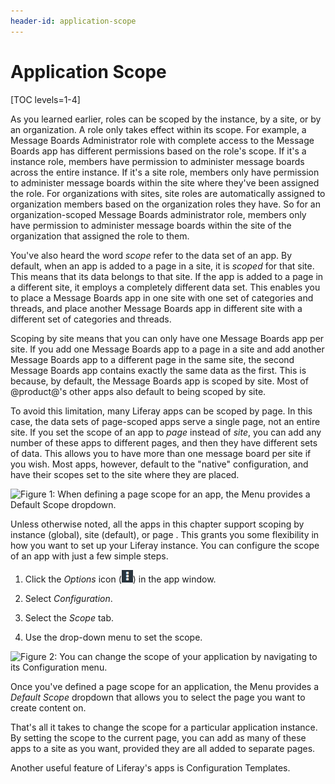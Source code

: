 ```yaml
---
header-id: application-scope
---
```


# Application Scope

[TOC levels=1-4]

As you learned earlier, roles can be scoped by the instance, by a site, or by an
organization. A role only takes effect within its scope. For example, a Message
Boards Administrator role with complete access to the Message Boards app
has different permissions based on the role's scope. If it's a instance role,
members have permission to administer message boards across the entire instance.
If it's a site role, members only have permission to administer message boards
within the site where they've been assigned the role. For organizations with
sites, site roles are automatically assigned to organization members based on
the organization roles they have. So for an organization-scoped Message Boards
administrator role, members only have permission to administer message boards
within the site of the organization that assigned the role to them. 

You've also heard the word *scope* refer to the data set of an app. By default,
when an app is added to a page in a site, it is *scoped* for that site. This
means that its data belongs to that site. If the app is added to a page in a
different site, it employs a completely different data set. This enables you to
place a Message Boards app in one site with one set of categories and threads,
and place another Message Boards app in different site with a different set of
categories and threads.

Scoping by site means that you can only have one Message Boards app per site. If
you add one Message Boards app to a page in a site and add another Message
Boards app to a different page in the same site, the second Message Boards app
contains exactly the same data as the first. This is because, by default, the
Message Boards app is scoped by site. Most of @product@'s other apps also default
to being scoped by site.

To avoid this limitation, many Liferay apps can be scoped by page. In this case,
the data sets of page-scoped apps serve a single page, not an entire site. If
you set the scope of an app to *page* instead of *site*, you can add any number
of these apps to different pages, and then they have different sets of data.
This allows you to have more than one message board per site if you wish. Most
apps, however, default to the "native" configuration, and have their scopes set
to the site where they are placed.

![Figure 1: When defining a page scope for an app, the Menu provides a *Default Scope* dropdown.](../../../images/menu-page-scope.png)

Unless otherwise noted, all the apps in this chapter support scoping by instance
(global), site (default), or page . This grants you some flexibility in how you
want to set up your Liferay instance. You can configure the scope of an app with
just a few simple steps.

1.  Click the *Options* icon (![Options](../../../images/icon-options.png)) in
    the app window.

2.  Select *Configuration*.

3.  Select the *Scope* tab.

4.  Use the drop-down menu to set the scope.

![Figure 2: You can change the scope of your application by navigating to its Configuration menu.](../../../images/changing-app-scope.png)

Once you've defined a page scope for an application, the Menu provides a
*Default Scope* dropdown that allows you to select the page you want to create
content on.

That's all it takes to change the scope for a particular application instance.
By setting the scope to the current page, you can add as many of these apps to a
site as you want, provided they are all added to separate pages. 

Another useful feature of Liferay's apps is Configuration Templates.  
